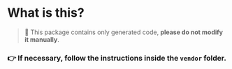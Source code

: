 # What is this?

> 🛑 This package contains only generated code, **please do not modify it manually**.
 
### 👉 If necessary, follow the instructions inside the `vendor` folder.